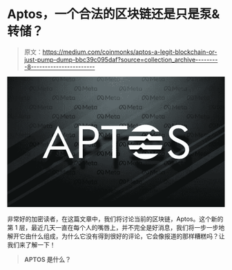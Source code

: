 # Aptos，一个合法的区块链还是只是泵&转储？

> 原文：<https://medium.com/coinmonks/aptos-a-legit-blockchain-or-just-pump-dump-bbc39c095daf?source=collection_archive---------8----------------------->

![](img/caf19932e56f0973fa16b692ad888e20.png)

非常好的加密读者，在这篇文章中，我们将讨论当前的区块链，Aptos。这个新的第 1 层，最近几天一直在每个人的嘴唇上，并不完全是好消息，我们将一步一步地解开它由什么组成，为什么它没有得到很好的评论，它会像报道的那样糟糕吗？让我们来了解一下！

> **APTOS 是什么？**